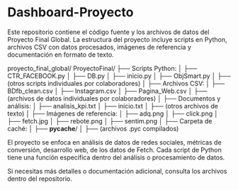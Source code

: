# Dashboard-Proyecto
Este repositorio contiene el código fuente y los archivos de datos del Proyecto Final Global. La estructura del proyecto incluye scripts en Python, archivos CSV con datos procesados, imágenes de referencia y documentación en formato de texto.

proyecto_final_global/
  ProyectoFinal/
    ├── Scripts Python:
    │   ├── CTR_FACEBOOK.py
    │   ├── DB.py
    │   ├── inicio.py
    │   ├── ObjSmart.py
    │   ├── (otros scripts individuales por colaboradores)
    │
    ├── Archivos CSV:
    │   ├── BDfb_clean.csv
    │   ├── Instagram.csv
    │   ├── Pagina_Web.csv
    │   ├── (archivos de datos individuales por colaboradores)
    │
    ├── Documentos y análisis:
    │   ├── analisis_kpi.txt
    │   ├── inicio.txt
    │   ├── (otros archivos de texto)
    │
    ├── Imágenes de referencia:
    │   ├── adq.png
    │   ├── click.png
    │   ├── fetch.jpg
    │   ├── rebote.png
    │   ├── sentim.png
    │
    ├── Carpeta de caché:
    │   ├── __pycache__/
    │       ├── (archivos .pyc compilados)

  El proyecto se enfoca en análisis de datos de redes sociales, métricas de conversión, desarrollo web, de los datos de Fetch.
Cada script de Python tiene una función específica dentro del análisis o procesamiento de datos.

Si necesitas más detalles o documentación adicional, consulta los archivos dentro del repositorio.
